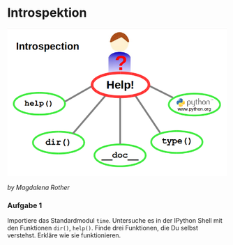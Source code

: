 
# Introspektion

![Introspektion](introspection.png)

*by Magdalena Rother*

### Aufgabe 1

Importiere das Standardmodul `time`. Untersuche es in der IPython Shell mit den Funktionen `dir()`, `help()`. Finde drei Funktionen, die Du selbst verstehst. Erkläre wie sie funktionieren.

